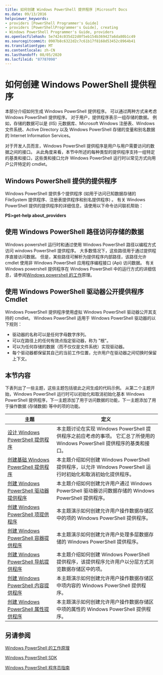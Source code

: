 ```yaml
---
title: 如何创建 Windows PowerShell 提供程序 |Microsoft Docs
ms.date: 09/13/2016
helpviewer_keywords:
- providers [PowerShell Programmer's Guide]
- providers [PowerShellProgrammer's Guide], creating
- Windows PowerShell Programmer's Guide, providers
ms.openlocfilehash: 5e7424c035d22d0f5eb154b369427a6da80b1c49
ms.sourcegitcommit: 0907b8c6322d2c7c61b17f8168d53452c8964b41
ms.translationtype: MT
ms.contentlocale: zh-CN
ms.lasthandoff: 08/05/2020
ms.locfileid: "87787098"
---
```

# <a name="how-to-create-a-windows-powershell-provider"></a>如何创建 Windows PowerShell 提供程序

本部分介绍如何生成 Windows PowerShell 提供程序。 可以通过两种方式来考虑 Windows PowerShell 提供程序。 对于用户，提供程序表示一组存储的数据。 例如，存储的数据可以是 (IIS) 元数据库、Microsoft Windows 注册表、Windows 文件系统、Active Directory 以及 Windows PowerShell 存储的变量和别名数据的 Internet Information Services。

对于开发人员而言，Windows PowerShell 提供程序是用户与用户需要访问的数据之间的接口。 从此角度来看，本节中所述的每种类型的提供程序支持一组特定的基类和接口，这些类和接口允许 Windows PowerShell 运行时以常见方式向用户公开特定的 cmdlet。

## <a name="providers-provided-by-windows-powershell"></a>Windows PowerShell 提供的提供程序

Windows PowerShell 提供多个提供程序 (如用于访问已知数据存储的 FileSystem 提供程序、注册表提供程序和别名提供程序) 。 有关 Windows PowerShell 提供的提供程序的详细信息，请使用以下命令访问联机帮助：

**PS>get-help about_providers**

## <a name="accessing-the-stored-data-using-windows-powershell-paths"></a>使用 Windows PowerShell 路径访问存储的数据

Windows powershell 运行时和通过使用 Windows PowerShell 路径以编程方式访问 windows PowerShell 提供程序。 大多数情况下，这些路径用于通过提供程序直接访问数据。 但是，某些路径可解析为提供程序内部路径，该路径允许 cmdlet 使用非 Windows PowerShell 应用程序编程接口 (Api) 访问数据。 有关 Windows powershell 提供程序在 Windows PowerShell 中的运行方式的详细信息，请参阅[Windows powershell 的工作](/previous-versions/ms714658(v=vs.85))原理。

## <a name="exposing-provider-cmdlets-using-windows-powershell-drives"></a>使用 Windows PowerShell 驱动器公开提供程序 Cmdlet

Windows PowerShell 提供程序使用虚拟 Windows PowerShell 驱动器公开其支持的 cmdlet。
Windows PowerShell 适用于 Windows PowerShell 驱动器的以下规则：

- 驱动器的名称可以是任何字母数字序列。
- 可以在路径上的任何有效点指定驱动器，称为 "根"。
- 可以为任何存储的数据（而不仅仅是文件系统）实现驱动器。
- 每个驱动器都保留其自己的当前工作位置，允许用户在驱动器之间切换时保留上下文。

## <a name="in-this-section"></a>本节内容

下表列出了一些主题，这些主题包括彼此之间生成的代码示例。 从第二个主题开始，Windows PowerShell 运行时可以初始化和取消初始化基本 Windows PowerShell 提供程序，下一主题添加了用于访问数据的功能，下一主题添加了用于操作数据 (存储数据) 等中的项的功能。

|                                                    主题                                                    |                                                                                         定义                                                                                          |
| ----------------------------------------------------------------------------------------------------------- | ------------------------------------------------------------------------------------------------------------------------------------------------------------------------------------------- |
| [设计 Windows PowerShell 提供程序](./designing-your-windows-powershell-provider.md)               | 本主题讨论在实现 Windows PowerShell 提供程序之前应考虑的事项。 它汇总了所使用的 Windows PowerShell 提供程序的基类和接口。 |
| [创建基础 Windows PowerShell 提供程序](./creating-a-basic-windows-powershell-provider.md)           | 本主题介绍如何创建 Windows PowerShell 提供程序，以允许 Windows PowerShell 运行时初始化和取消初始化提供程序。                                        |
| [创建 Windows PowerShell 驱动器提供程序](./creating-a-windows-powershell-drive-provider.md)           | 本主题介绍如何创建允许用户通过 Windows PowerShell 驱动器访问数据存储的 Windows PowerShell 提供程序。                                                |
| [创建 Windows PowerShell 项提供程序](./creating-a-windows-powershell-item-provider.md)             | 本主题演示如何创建允许用户操作数据存储区中的项的 Windows PowerShell 提供程序。                                                                  |
| [创建 Windows PowerShell 容器提供程序](./creating-a-windows-powershell-container-provider.md)   | 本主题演示如何创建允许用户处理多层数据存储的 Windows PowerShell 提供程序。                                                                        |
| [创建 Windows PowerShell 导航提供程序](./creating-a-windows-powershell-navigation-provider.md) | 本主题介绍如何创建 Windows PowerShell 提供程序，该提供程序允许用户以分层方式浏览数据存储区中的项。                                           |
| [创建 Windows PowerShell 内容提供程序](./creating-a-windows-powershell-content-provider.md)       | 本主题演示如何创建允许用户操作数据存储区中项内容的 Windows PowerShell 提供程序。                                                       |
| [创建 Windows PowerShell 属性提供程序](./creating-a-windows-powershell-property-provider.md)     | 本主题演示如何创建允许用户操作数据存储区中项的属性的 Windows PowerShell 提供程序。                                                    |

## <a name="see-also"></a>另请参阅

[Windows PowerShell 的工作原理](/previous-versions/ms714658(v=vs.85))

[Windows PowerShell SDK](../windows-powershell-reference.md)

[Windows PowerShell 程序员指南](./windows-powershell-programmer-s-guide.md)

